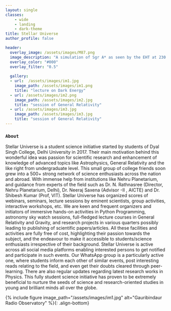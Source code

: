 ```yaml
---
layout: single
classes:
    - wide
    - landing
    - dark-theme
title: Stellar Universe
author_profile: false

header:
  overlay_image: /assets/images/M87.png
  image_description: "A simulation of Sgr A* as seen by the EHT at 230 GHz" 
  overlay_color: "#000"
  overlay_filter: "0.5"
  
  gallery:
  - url:  /assets/images/im1.jpg
    image_path: /assets/images/im1.png
    title: "lecture on Dark Energy"
  - url: /assets/images/im2.png
    image_path: /assets/images/im2.jpg
    title: "session of General Relativity"
  - url: /assets/images/im3.jpg
    image_path: /assets/images/im3.jpg
    title: "session of General Relativity"
---
```

### `About`

Stellar Universe is a student science initiative started by students of Dyal Singh College, Delhi University in 2017. Their main motivation behind this wonderful idea was passion for scientific research and enhancement of knowledge of advanced topics like Astrophysics, General Relativity and the like right from undergraduate level. This small group of college friends soon grew into a 500+ strong network of science enthusiasts across the nation and abroad. With immense help from institutions like Nehru Planetarium, and guidance from experts of the field such as Dr. N. Rathnasree (Director, Nehru Planetarium, Delhi), Dr. Neeraj Saxena (Advisor -II , AICTE) and Dr. Shibesh Kumar (Prof, VIT). Stellar Universe has organized scores of webinars, seminars, lecture sessions by eminent scientists, group activities, interactive workshops, etc. We are keen and frequent organizers and initiators of immersive hands-on activities in Python Programming, astronomy sky watch sessions, full-fledged lecture courses in General Relativity and Gravity, and research projects in various quarters possibly leading to publishing of scientific papers/articles. All these facilities and activities are fully free of cost, highlighting their passion towards the subject, and the endeavour to make it accessible to students/science enthusiasts irrespective of their background. Stellar Universe is active across all social media platforms enabling interested persons to get notified and participate in such events. Our WhatsApp group is a particularly active one, where students inform each other of similar events, post interesting reads relating to the field, and even get their doubts cleared through peer-learning. There are also regular updates regarding latest research works in Physics. This fully student science initiative has proven to be extremely beneficial to nurture the seeds of science and research-oriented studies in young and brilliant minds all over the globe.


{% include figure image_path="/assets/images/im1.jpg" alt="Gauribindaur Radio Observatory" %}{: .align-bottom}
